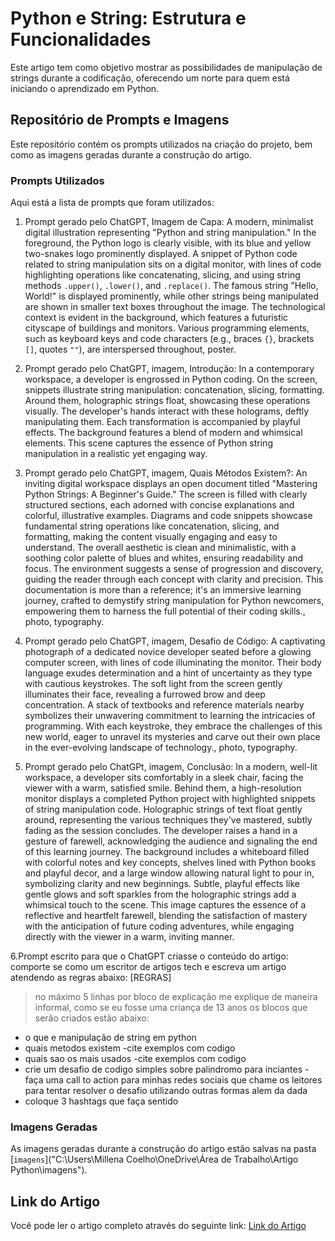 # Python e String: Estrutura e Funcionalidades

Este artigo tem como objetivo mostrar as possibilidades de manipulação de strings durante a codificação, oferecendo um norte para quem está iniciando o aprendizado em Python.

## Repositório de Prompts e Imagens

Este repositório contém os prompts utilizados na criação do projeto, bem como as imagens geradas durante a construção do artigo.

### Prompts Utilizados

Aqui está a lista de prompts que foram utilizados:

1. Prompt gerado pelo ChatGPT, Imagem de Capa: A modern, minimalist digital illustration representing "Python and string manipulation." In the foreground, the Python logo is clearly visible, with its blue and yellow two-snakes logo prominently displayed. A snippet of Python code related to string manipulation sits on a digital monitor, with lines of code highlighting operations like concatenating, slicing, and using string methods `.upper()`, `.lower()`, and `.replace()`.
The famous string "Hello, World!" is displayed prominently, while other strings being manipulated are shown in smaller text boxes throughout the image. The technological context is evident in the background, which features a futuristic cityscape of buildings and monitors.
Various programming elements, such as keyboard keys and code characters (e.g., braces `{}`, brackets `[]`, quotes `""`), are interspersed throughout, poster.

2. Prompt gerado pelo ChatGPT, imagem, Introdução: In a contemporary workspace, a developer is engrossed in Python coding. On the screen, snippets illustrate string manipulation: concatenation, slicing, formatting. Around them, holographic strings float, showcasing these operations visually. The developer's hands interact with these holograms, deftly manipulating them. Each transformation is accompanied by playful effects. The background features a blend of modern and whimsical elements. This scene captures the essence of Python string manipulation in a realistic yet engaging way.
   
3. Prompt gerado pelo ChatGPT, imagem, Quais Métodos Existem?: An inviting digital workspace displays an open document titled "Mastering Python Strings: A Beginner's Guide." The screen is filled with clearly structured sections, each adorned with concise explanations and colorful, illustrative examples. Diagrams and code snippets showcase fundamental string operations like concatenation, slicing, and formatting, making the content visually engaging and easy to understand. The overall aesthetic is clean and minimalistic, with a soothing color palette of blues and whites, ensuring readability and focus. The environment suggests a sense of progression and discovery, guiding the reader through each concept with clarity and precision. This documentation is more than a reference; it's an immersive learning journey, crafted to demystify string manipulation for Python newcomers, empowering them to harness the full potential of their coding skills., photo, typography.

4. Prompt gerado pelo ChatGPT, imagem, Desafio de Código: A captivating photograph of a dedicated novice developer seated before a glowing computer screen, with lines of code illuminating the monitor. Their body language exudes determination and a hint of uncertainty as they type with cautious keystrokes. The soft light from the screen gently illuminates their face, revealing a furrowed brow and deep concentration. A stack of textbooks and reference materials nearby symbolizes their unwavering commitment to learning the intricacies of programming. With each keystroke, they embrace the challenges of this new world, eager to unravel its mysteries and carve out their own place in the ever-evolving landscape of technology., photo, typography.

5. Prompt gerado pelo ChatGPt, imagem, Conclusão: In a modern, well-lit workspace, a developer sits comfortably in a sleek chair, facing the viewer with a warm, satisfied smile. Behind them, a high-resolution monitor displays a completed Python project with highlighted snippets of string manipulation code. Holographic strings of text float gently around, representing the various techniques they've mastered, subtly fading as the session concludes.
The developer raises a hand in a gesture of farewell, acknowledging the audience and signaling the end of this learning journey. The background includes a whiteboard filled with colorful notes and key concepts, shelves lined with Python books and playful decor, and a large window allowing natural light to pour in, symbolizing clarity and new beginnings. Subtle, playful effects like gentle glows and soft sparkles from the holographic strings add a whimsical touch to the scene.
This image captures the essence of a reflective and heartfelt farewell, blending the satisfaction of mastery with the anticipation of future coding adventures, while engaging directly with the viewer in a warm, inviting manner. 

6.Prompt escrito para que o ChatGPT criasse o conteúdo do artigo:  comporte se como um escritor de artigos tech e escreva um artigo atendendo as regras abaixo:
[REGRAS]
>no máximo 5 linhas por bloco de explicação
>me explique de maneira informal, como se eu fosse uma criança de 13 anos
>os blocos que serão criados estão abaixo:
   - o que e manipulação de string em python
   - quais metodos existem
       -cite exemplos com codigo
   - quais sao os mais usados
      -cite exemplos com codigo
  - crie um desafio de codigo simples sobre palindromo para inciantes
-faça uma call to action para minhas redes sociais que chame os leitores para tentar resolver o desafio utilizando outras formas alem da dada
- coloque 3 hashtags que faça sentido

### Imagens Geradas

As imagens geradas durante a construção do artigo estão salvas na pasta [`imagens`]("C:\Users\Millena Coelho\OneDrive\Área de Trabalho\Artigo Python\imagens").

## Link do Artigo

Você pode ler o artigo completo através do seguinte link: [Link do Artigo](https://web.dio.me/articles/python-e-strings-estrutura-e-funcionalidades-a-explorar?back=%2Farticles&page=1&order=oldest)
